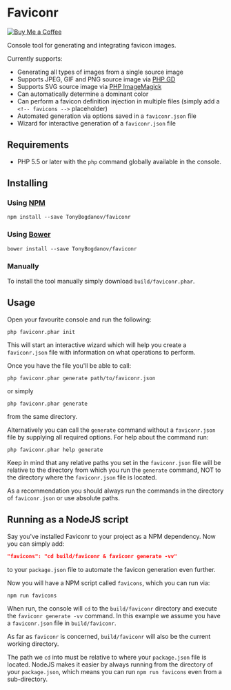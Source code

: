 # Faviconr

[![Buy Me a Coffee](http://static.tonybogdanov.com/github/coffee.svg)](http://ko-fi.co/1236KUKJNC96B)

Console tool for generating and integrating favicon images.

Currently supports:

- Generating all types of images from a single source image
- Supports JPEG, GIF and PNG source image via [PHP GD](http://php.net/manual/en/book.image.php)
- Supports SVG source image via [PHP ImageMagick](http://php.net/manual/en/book.imagick.php)
- Can automatically determine a dominant color
- Can perform a favicon definition injection in multiple files (simply add a `<!-- favicons -->` placeholder)
- Automated generation via options saved in a `faviconr.json` file
- Wizard for interactive generation of a `faviconr.json` file

## Requirements

- PHP 5.5 or later with the `php` command globally available in the console.

## Installing

### Using [NPM](http://npmjs.org)

```shell
npm install --save TonyBogdanov/faviconr
```

### Using [Bower](http://bower.io/)

```shell
bower install --save TonyBogdanov/faviconr
```

### Manually

To install the tool manually simply download `build/faviconr.phar`.

## Usage

Open your favourite console and run the following:

```shell
php faviconr.phar init
```

This will start an interactive wizard which will help you create a `faviconr.json` file with information on
what operations to perform.

Once you have the file you'll be able to call:

```shell
php faviconr.phar generate path/to/faviconr.json
```

or simply

```shell
php faviconr.phar generate
```

from the same directory.

Alternatively you can call the `generate` command without a `faviconr.json` file by supplying all required options.
For help about the command run:

```shell
php faviconr.phar help generate
```

Keep in mind that any relative paths you set in the `faviconr.json` file will be relative to the directory from which
you run the `generate` command, NOT to the directory where the `faviconr.json` file is located.

As a recommendation you should always run the commands in the directory of `faviconr.json` or use absolute paths.

## Running as a NodeJS script

Say you've installed Faviconr to your project as a NPM dependency. Now you can simply add:

```json
"favicons": "cd build/faviconr & faviconr generate -vv"
```

to your `package.json` file to automate the favicon generation even further.

Now you will have a NPM script called `favicons`, which you can run via:

```shell
npm run favicons
```

When run, the console will `cd` to the `build/faviconr` directory and execute the `faviconr generate -vv` command.
In this example we assume you have a `faviconr.json` file in `build/faviconr`.

As far as `faviconr` is concerned, `build/faviconr` will also be the current working directory.

The path we `cd` into must be relative to where your `package.json` file is located. NodeJS makes it easier by always
running from the directory of your `package.json`, which means you can run `npm run favicons` even from a sub-directory.